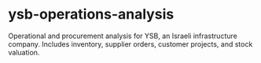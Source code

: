 # ysb-operations-analysis
Operational and procurement analysis for YSB, an Israeli infrastructure company. Includes inventory, supplier orders, customer projects, and stock valuation.
